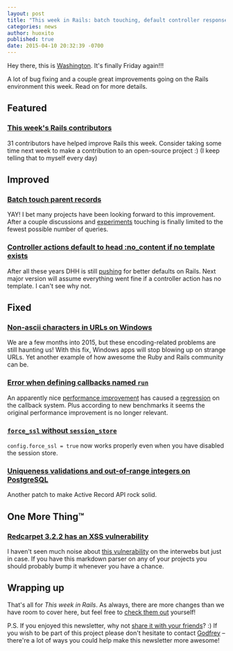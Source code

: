 ```yaml
---
layout: post
title: "This week in Rails: batch touching, default controller response and more!"
categories: news
author: huoxito
published: true
date: 2015-04-10 20:32:39 -0700
---
```


Hey there, this is [Washington](https://twitter.com/huoxito). It's finally Friday again!!!

A lot of bug fixing and a couple great improvements going on the Rails environment this week. Read on for more details.

## Featured

### [This week's Rails contributors](http://contributors.rubyonrails.org/contributors/in-time-window/20150406-20150410)

31 contributors have helped improve Rails this week. Consider taking some time next week to make a contribution to an open-source project :) (I keep telling that to myself every day)

## Improved

### [Batch touch parent records](https://github.com/rails/rails/pull/19324)

YAY! I bet many projects have been looking forward to this improvement. After a couple discussions and [experiments](https://github.com/rails/rails/pull/18824) touching is finally limited to the fewest possible number of queries.

### [Controller actions default to head :no_content if no template exists](https://github.com/rails/rails/pull/19377)

After all these years DHH is still [pushing](https://github.com/rails/rails/issues/19036) for better defaults on Rails. Next major version will assume everything went fine if a controller action has no template. I can't see why not.

## Fixed

### [Non-ascii characters in URLs on Windows](https://github.com/rails/rails/pull/19689)

We are a few months into 2015, but these encoding-related problems are still haunting us! With this fix, Windows apps will stop blowing up on strange URLs. Yet another example of how awesome the Ruby and Rails community can be.

### [Error when defining callbacks named `run`](https://github.com/rails/rails/pull/19448)

An apparently nice [performance improvement](https://github.com/rails/rails/commit/796cab45561fce268aa74e6587cdb9cae3bb243e) has caused a [regression](https://github.com/rails/rails/pull/19405) on the callback system. Plus according to new benchmarks it seems the original performance improvement is no longer relevant.

### [`force_ssl` without `session_store`](https://github.com/rails/rails/pull/19682)

`config.force_ssl = true` now works properly even when you have disabled the session store.

### [Uniqueness validations and out-of-range integers on PostgreSQL](https://github.com/rails/rails/pull/19688)

Another patch to make Active Record API rock solid.

## One More Thing™

### [Redcarpet 3.2.2 has an XSS vulnerability](https://github.com/rails/rails/commit/6c98100620c0e441c0c8334bb079bf7567c2b521)

I haven't seen much noise about [this vulnerability](http://www.openwall.com/lists/oss-security/2015/04/07/11) on the interwebs but just in case. If you have this markdown parser on any of your projects you should probably bump it whenever you have a chance.

## Wrapping up

That's all for _This week in Rails_. As always, there are more changes than we have room to cover here, but feel free to [check them out](https://github.com/rails/rails/commits/master) yourself!

P.S. If you enjoyed this newsletter, why not [share it with your friends](https://rails-weekly.ongoodbits.com)? :) If you wish to be part of this project please don't hesitate to contact [Godfrey](mailto:godfrey@brewhouse.io) – there're a lot of ways you could help make this newsletter more awesome!

